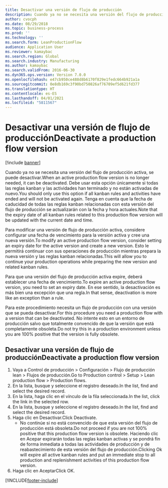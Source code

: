 ```yaml
---
title: Desactivar una versión de flujo de producción
description: Cuando ya no se necesita una versión del flujo de producción activa, se puede desactivar.
author: cvocph
ms.date: 08/29/2018
ms.topic: business-process
ms.prod: ''
ms.technology: ''
ms.search.form: LeanProductionFlow
audience: Application User
ms.reviewer: kamaybac
ms.search.region: Global
ms.search.industry: Manufacturing
ms.author: kamaybac
ms.search.validFrom: 2016-06-30
ms.dyn365.ops.version: Version 7.0.0
ms.openlocfilehash: e47cb950ce488d8b6170f829e1fedc664b921a1a
ms.sourcegitcommit: 0e8db169c3f90bd750826af76709ef5d621fd377
ms.translationtype: HT
ms.contentlocale: es-ES
ms.lasthandoff: 04/01/2021
ms.locfileid: "5811567"
---
```

# <a name="deactivate-a-production-flow-version"></a><span data-ttu-id="f2253-103">Desactivar una versión de flujo de producción</span><span class="sxs-lookup"><span data-stu-id="f2253-103">Deactivate a production flow version</span></span>

[!include [banner](../../includes/banner.md)]

<span data-ttu-id="f2253-104">Cuando ya no se necesita una versión del flujo de producción activa, se puede desactivar.</span><span class="sxs-lookup"><span data-stu-id="f2253-104">When an active production flow version is no longer needed, it can be deactivated.</span></span> <span data-ttu-id="f2253-105">Debe usar esta opción únicamente si todas las reglas kanban y las actividades han terminado y no están activadas de nuevo.</span><span class="sxs-lookup"><span data-stu-id="f2253-105">You should only use this option if all kanban rules and activities have ended and will not be activated again.</span></span> <span data-ttu-id="f2253-106">Tenga en cuenta que la fecha de caducidad de todas las reglas kanban relacionadas con esta versión del flujo de producción se actualizarán con la fecha y hora actuales.</span><span class="sxs-lookup"><span data-stu-id="f2253-106">Note that the expiry date of all kanban rules related to this production flow version will be updated with the current date and time.</span></span> 

<span data-ttu-id="f2253-107">Para modificar una versión de flujo de producción activa, considere configurar una fecha de vencimiento para la versión activa y cree una nueva versión.</span><span class="sxs-lookup"><span data-stu-id="f2253-107">To modify an active production flow version, consider setting an expiry date for the active version and create a new version.</span></span> <span data-ttu-id="f2253-108">Esto le permitirá continuar con sus operaciones de producción mientras prepara la nueva versión y las reglas kanban relacionadas.</span><span class="sxs-lookup"><span data-stu-id="f2253-108">This will allow you to continue your production operations while preparing the new version and related kanban rules.</span></span> 

<span data-ttu-id="f2253-109">Para que una versión del flujo de producción activa expire, deberá establecer una fecha de vencimiento.</span><span class="sxs-lookup"><span data-stu-id="f2253-109">To expire an active production flow version, you need to set an expiry date.</span></span> <span data-ttu-id="f2253-110">En ese sentido, la desactivación es más bien una excepción que una regla.</span><span class="sxs-lookup"><span data-stu-id="f2253-110">In that sense, deactivation is more like an exception than a rule.</span></span> 

<span data-ttu-id="f2253-111">Para este procedimiento necesita un flujo de producción con una versión que se pueda desactivar.</span><span class="sxs-lookup"><span data-stu-id="f2253-111">For this procedure you need a production flow with a version that can be deactivated.</span></span> <span data-ttu-id="f2253-112">No intente esto en un entorno de producción salvo que totalmente convencido de que la versión que está completamente obsoleta.</span><span class="sxs-lookup"><span data-stu-id="f2253-112">Do not try this in a production environment unless you are 100% positive that the version is fully obsolete.</span></span>


## <a name="deactivate-a-production-flow-version"></a><span data-ttu-id="f2253-113">Desactivar una versión de flujo de producción</span><span class="sxs-lookup"><span data-stu-id="f2253-113">Deactivate a production flow version</span></span>
1. <span data-ttu-id="f2253-114">Vaya a Control de producción > Configuración > Flujo de producción lean > Flujos de producción.</span><span class="sxs-lookup"><span data-stu-id="f2253-114">Go to Production control > Setup > Lean production flow > Production flows.</span></span>
2. <span data-ttu-id="f2253-115">En la lista, busque y seleccione el registro deseado.</span><span class="sxs-lookup"><span data-stu-id="f2253-115">In the list, find and select the desired record.</span></span>
3. <span data-ttu-id="f2253-116">En la lista, haga clic en el vínculo de la fila seleccionada.</span><span class="sxs-lookup"><span data-stu-id="f2253-116">In the list, click the link in the selected row.</span></span>
4. <span data-ttu-id="f2253-117">En la lista, busque y seleccione el registro deseado.</span><span class="sxs-lookup"><span data-stu-id="f2253-117">In the list, find and select the desired record.</span></span>
5. <span data-ttu-id="f2253-118">Haga clic en Desactivar.</span><span class="sxs-lookup"><span data-stu-id="f2253-118">Click Deactivate.</span></span>
    * <span data-ttu-id="f2253-119">No continúe si no está convencido de que esta versión del flujo de producción está obsoleta.</span><span class="sxs-lookup"><span data-stu-id="f2253-119">Do not proceed if you are not 100% positive that this production flow version is obsolete.</span></span> <span data-ttu-id="f2253-120">Haciendo clic en Acepar expirarán todas las reglas kanban activas y se pondrá fin de forma inmediata a todas las actividades de producción y de reabastecimiento de esta versión del flujo de producción.</span><span class="sxs-lookup"><span data-stu-id="f2253-120">Clicking Ok will expire all active kanban rules and put an immediate stop to all production and replenishment activities of this production flow version.</span></span>  
6. <span data-ttu-id="f2253-121">Haga clic en Aceptar</span><span class="sxs-lookup"><span data-stu-id="f2253-121">Click OK.</span></span>



[!INCLUDE[footer-include](../../../includes/footer-banner.md)]